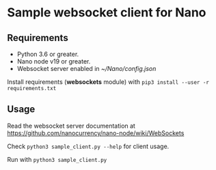 # Sample websocket client for Nano


## Requirements

- Python 3.6 or greater.
- Nano node v19 or greater.
- Websocket server enabled in *~/Nano/config.json*

Install requirements (**websockets** module) with `pip3 install --user -r requirements.txt`


## Usage

Read the websocket server documentation at https://github.com/nanocurrency/nano-node/wiki/WebSockets

Check `python3 sample_client.py --help` for client usage.

Run with `python3 sample_client.py`